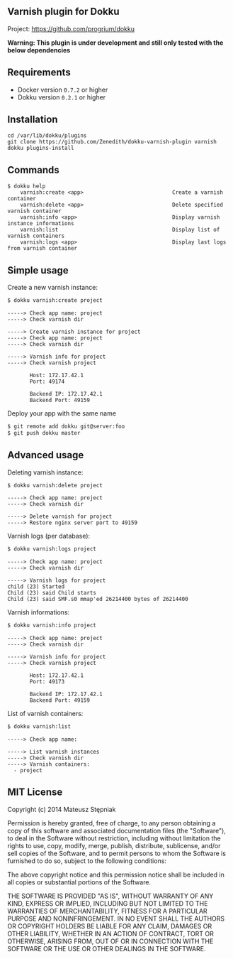 Varnish plugin for Dokku
---------------------------

Project: https://github.com/progrium/dokku

**Warning: This plugin is under development and still only tested with the below dependencies**

Requirements
------------
* Docker version `0.7.2` or higher
* Dokku version `0.2.1` or higher

Installation
------------
```
cd /var/lib/dokku/plugins
git clone https://github.com/Zenedith/dokku-varnish-plugin varnish
dokku plugins-install
```


Commands
--------
```
$ dokku help
    varnish:create <app>                            Create a varnish container
    varnish:delete <app>                            Delete specified varnish container
    varnish:info <app>                              Display varnish instance informations
    varnish:list                                    Display list of varnish containers
    varnish:logs <app>                              Display last logs from varnish container
```

Simple usage
------------

Create a new varnish instance:

```bash
$ dokku varnish:create project
```

```
-----> Check app name: project
-----> Check varnish dir

-----> Create varnish instance for project
-----> Check app name: project
-----> Check varnish dir

-----> Varnish info for project
-----> Check varnish project

       Host: 172.17.42.1
       Port: 49174

       Backend IP: 172.17.42.1
       Backend Port: 49159
```

Deploy your app with the same name

```bash
$ git remote add dokku git@server:foo
$ git push dokku master
```


Advanced usage
--------------

Deleting varnish instance:

```bash
$ dokku varnish:delete project
```

```
-----> Check app name: project
-----> Check varnish dir

-----> Delete varnish for project
-----> Restore nginx server port to 49159
```

Varnish logs (per database):

```bash
$ dokku varnish:logs project
```

```
-----> Check app name: project
-----> Check varnish dir

-----> Varnish logs for project
child (23) Started
Child (23) said Child starts
Child (23) said SMF.s0 mmap'ed 26214400 bytes of 26214400
```

Varnish informations:

```bash
$ dokku varnish:info project
```

```
-----> Check app name: project
-----> Check varnish dir

-----> Varnish info for project
-----> Check varnish project

       Host: 172.17.42.1
       Port: 49173

       Backend IP: 172.17.42.1
       Backend Port: 49159
```

List of varnish containers:

```bash
$ dokku varnish:list
```

```
-----> Check app name:

-----> List varnish instances
-----> Check varnish dir
-----> Varnish containers:
  - project
```



MIT License
-------

Copyright (c) 2014 Mateusz Stępniak


Permission is hereby granted, free of charge, to any person obtaining a copy of this software and associated documentation files (the "Software"), to deal in the Software without restriction, including without limitation the rights to use, copy, modify, merge, publish, distribute, sublicense, and/or sell copies of the Software, and to permit persons to whom the Software is furnished to do so, subject to the following conditions:

The above copyright notice and this permission notice shall be included in all copies or substantial portions of the Software.

THE SOFTWARE IS PROVIDED "AS IS", WITHOUT WARRANTY OF ANY KIND, EXPRESS OR IMPLIED, INCLUDING BUT NOT LIMITED TO THE WARRANTIES OF MERCHANTABILITY, FITNESS FOR A PARTICULAR PURPOSE AND NONINFRINGEMENT. IN NO EVENT SHALL THE AUTHORS OR COPYRIGHT HOLDERS BE LIABLE FOR ANY CLAIM, DAMAGES OR OTHER LIABILITY, WHETHER IN AN ACTION OF CONTRACT, TORT OR OTHERWISE, ARISING FROM, OUT OF OR IN CONNECTION WITH THE SOFTWARE OR THE USE OR OTHER DEALINGS IN THE SOFTWARE.
